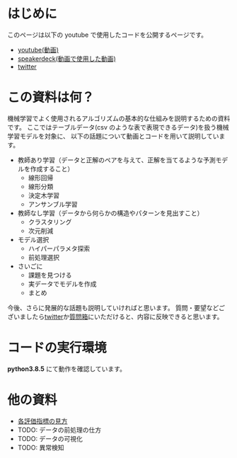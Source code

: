 # はじめに

このページは以下の youtube で使用したコードを公開するページです。

- [youtube(動画)](http://www.youtube.com/channel/UCFy3VBvZBeE9bN0F2sxF8rg?sub_confirmation=1)
- [speakerdeck(動画で使用した動画)](https://speakerdeck.com/k_study)
- [twitter](https://twitter.com/ks_study_ml)

# この資料は何？

機械学習でよく使用されるアルゴリズムの基本的な仕組みを説明するための資料です。
ここではテーブルデータ(csv のような表で表現できるデータ)を扱う機械学習モデルを対象に、
以下の話題について動画とコードを用いて説明しています。

- 教師あり学習（データと正解のペアを与えて、正解を当てるような予測モデルを作成すること）
  - 線形回帰
  - 線形分類
  - 決定木学習
  - アンサンブル学習
- 教師なし学習（データから何らかの構造やパターンを見出すこと）
  - クラスタリング
  - 次元削減
- モデル選択
  - ハイパーパラメタ探索
  - 前処理選択
- さいごに
  - 課題を見つける
  - 実データでモデルを作成
  - まとめ

今後、さらに発展的な話題も説明していければと思います。
質問・要望などございましたら[twitter](https://twitter.com/ks_study_ml)か[質問箱](https://marshmallow-qa.com/ks_study_ml)にいただけると、内容に反映できると思います。

# コードの実行環境

**python3.8.5** にて動作を確認しています。

# 他の資料

- [各評価指標の見方](https://k-datamining.github.io/dm-metrics/intro.html)
- TODO: データの前処理の仕方
- TODO: データの可視化
- TODO: 異常検知
